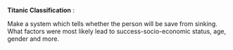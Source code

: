 **Titanic Classification** :

Make a system which tells whether the person will be
save from sinking. What factors were
most likely lead to success-socio-economic
status, age, gender and more.

